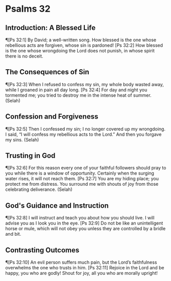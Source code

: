 # Psalms 32

## Introduction: A Blessed Life
¶[Ps 32:1] By David; a well-written song. How blessed is the one whose rebellious acts are forgiven, whose sin is pardoned!
[Ps 32:2] How blessed is the one whose wrongdoing the Lord does not punish, in whose spirit there is no deceit.

## The Consequences of Sin
¶[Ps 32:3] When I refused to confess my sin, my whole body wasted away, while I groaned in pain all day long.
[Ps 32:4] For day and night you tormented me; you tried to destroy me in the intense heat of summer. (Selah)

## Confession and Forgiveness
¶[Ps 32:5] Then I confessed my sin; I no longer covered up my wrongdoing. I said, “I will confess my rebellious acts to the Lord.” And then you forgave my sins. (Selah)

## Trusting in God
¶[Ps 32:6] For this reason every one of your faithful followers should pray to you while there is a window of opportunity. Certainly when the surging water rises, it will not reach them.
[Ps 32:7] You are my hiding place; you protect me from distress. You surround me with shouts of joy from those celebrating deliverance. (Selah)

## God's Guidance and Instruction
¶[Ps 32:8] I will instruct and teach you about how you should live. I will advise you as I look you in the eye.
[Ps 32:9] Do not be like an unintelligent horse or mule, which will not obey you unless they are controlled by a bridle and bit.

## Contrasting Outcomes
¶[Ps 32:10] An evil person suffers much pain, but the Lord’s faithfulness overwhelms the one who trusts in him.
[Ps 32:11] Rejoice in the Lord and be happy, you who are godly! Shout for joy, all you who are morally upright!
